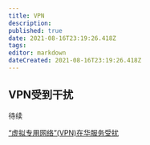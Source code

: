 ```yaml
---
title: VPN
description: 
published: true
date: 2021-08-16T23:19:26.418Z
tags: 
editor: markdown
dateCreated: 2021-08-16T23:19:26.418Z
---
```


## VPN受到干扰

待续

[“虚拟专用网络”(VPN)在华服务受扰](https://web.archive.org/web/20160414103717/http://www.voachinese.com/content/article-20110317-china-shenanigan-action-118164504/779424.html)
